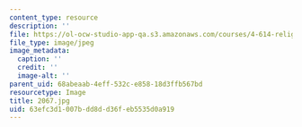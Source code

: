 ```yaml
---
content_type: resource
description: ''
file: https://ol-ocw-studio-app-qa.s3.amazonaws.com/courses/4-614-religious-architecture-and-islamic-cultures-fall-2002/63efc3d1007bdd8dd36feb5535d0a919_2067.jpg
file_type: image/jpeg
image_metadata:
  caption: ''
  credit: ''
  image-alt: ''
parent_uid: 68abeaab-4eff-532c-e858-18d3ffb567bd
resourcetype: Image
title: 2067.jpg
uid: 63efc3d1-007b-dd8d-d36f-eb5535d0a919
---
```

